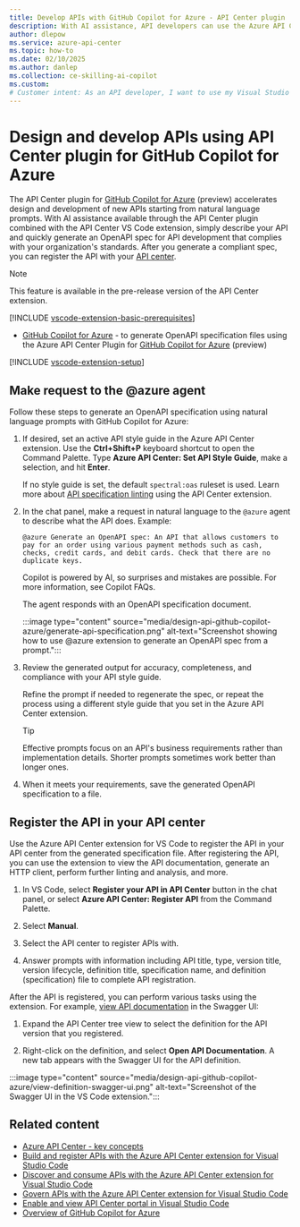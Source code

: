 ```yaml
---
title: Develop APIs with GitHub Copilot for Azure - API Center plugin
description: With AI assistance, API developers can use the Azure API Center plugin for GitHub Copilot for Azure to design and develop compliant APIs.
author: dlepow
ms.service: azure-api-center
ms.topic: how-to
ms.date: 02/10/2025
ms.author: danlep 
ms.collection: ce-skilling-ai-copilot
ms.custom: 
# Customer intent: As an API developer, I want to use my Visual Studio Code environment and GitHub Copilot for Azure to generate Open API specs from natural language prompts.
---
```


# Design and develop APIs using API Center plugin for GitHub Copilot for Azure

The API Center plugin for [GitHub Copilot for Azure](https://marketplace.visualstudio.com/items?itemName=ms-azuretools.vscode-azure-github-copilot) (preview) accelerates design and development of new APIs starting from natural language prompts. With AI assistance available through the API Center plugin combined with the API Center VS Code extension, simply describe your API and quickly generate an OpenAPI spec for API development that complies with your organization's standards. After you generate a compliant spec, you can register the API with your [API center](overview.md).

> [!NOTE]
> This feature is available in the pre-release version of the API Center extension.

[!INCLUDE [vscode-extension-basic-prerequisites](includes/vscode-extension-basic-prerequisites.md)]  
* [GitHub Copilot for Azure](https://marketplace.visualstudio.com/items?itemName=ms-azuretools.vscode-azure-github-copilot) - to generate OpenAPI specification files using the Azure API Center Plugin for [GitHub Copilot for Azure](/azure/developer/github-copilot-azure/introduction) (preview)
   
[!INCLUDE [vscode-extension-setup](includes/vscode-extension-setup.md)] 

## Make request to the @azure agent

Follow these steps to generate an OpenAPI specification using natural language prompts with GitHub Copilot for Azure:

1. If desired, set an active API style guide in the Azure API Center extension. Use the **Ctrl+Shift+P** keyboard shortcut to open the Command Palette. Type **Azure API Center: Set API Style Guide**, make a selection, and hit **Enter**. 

    If no style guide is set, the default `spectral:oas` ruleset is used. Learn more about [API specification linting](govern-apis-vscode-extension.md#api-design-conformance) using the API Center extension.
1. In the chat panel, make a request in natural language to the `@azure` agent to describe what the API does. Example:

    ```copilot-prompt
    @azure Generate an OpenAPI spec: An API that allows customers to pay for an order using various payment methods such as cash, checks, credit cards, and debit cards. Check that there are no duplicate keys.
    ```  

    Copilot is powered by AI, so surprises and mistakes are possible. For more information, see Copilot FAQs.

    The agent responds with an OpenAPI specification document.

    :::image type="content" source="media/design-api-github-copilot-azure/generate-api-specification.png" alt-text="Screenshot showing how to use @azure extension to generate an OpenAPI spec from a prompt.":::

1. Review the generated output for accuracy, completeness, and compliance with your API style guide. 

    Refine the prompt if needed to regenerate the spec, or repeat the process using a different style guide that you set in the Azure API Center extension.

    > [!TIP]
    > Effective prompts focus on an API's business requirements rather than implementation details. Shorter prompts sometimes work better than longer ones.

1. When it meets your requirements, save the generated OpenAPI specification to a file.

## Register the API in your API center

Use the Azure API Center extension for VS Code to register the API in your API center from the generated specification file. After registering the API, you can use the extension to view the API documentation, generate an HTTP client, perform further linting and analysis, and more.


1. In VS Code, select **Register your API in API Center** button in the chat panel, or select **Azure API Center: Register API** from the Command Palette.

1. Select **Manual**.

1. Select the API center to register APIs with.

1. Answer prompts with information including API title, type, version title, version lifecycle, definition title, specification name, and definition (specification) file to complete API registration.

After the API is registered, you can perform various tasks using the extension. For example, [view API documentation](discover-apis-vscode-extension.md#view-api-documentation) in the Swagger UI:

1. Expand the API Center tree view to select the definition for the API version that you registered.

1. Right-click on the definition, and select **Open API Documentation**. A new tab appears with the Swagger UI for the API definition.

:::image type="content" source="media/design-api-github-copilot-azure/view-definition-swagger-ui.png" alt-text="Screenshot of the Swagger UI in the VS Code extension.":::    

## Related content

* [Azure API Center - key concepts](key-concepts.md)
* [Build and register APIs with the Azure API Center extension for Visual Studio Code](build-register-apis-vscode-extension.md)
* [Discover and consume APIs with the Azure API Center extension for Visual Studio Code](discover-apis-vscode-extension.md)
* [Govern APIs with the Azure API Center extension for Visual Studio Code](govern-apis-vscode-extension.md)
* [Enable and view API Center portal in Visual Studio Code](enable-api-center-portal-vs-code-extension.md)
* [Overview of GitHub Copilot for Azure](/azure/developer/github-copilot-azure/introduction)

